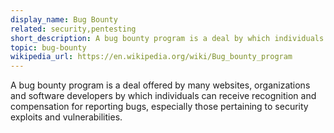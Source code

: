 ```yaml
---
display_name: Bug Bounty
related: security,pentesting
short_description: A bug bounty program is a deal by which individuals can receive recognition and compensation for reporting bugs.
topic: bug-bounty
wikipedia_url: https://en.wikipedia.org/wiki/Bug_bounty_program
---
```

A bug bounty program is a deal offered by many websites, organizations and software developers by which individuals can receive recognition and compensation for reporting bugs, especially those pertaining to security exploits and vulnerabilities.